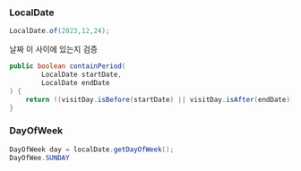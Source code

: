 ### LocalDate

```java
LocalDate.of(2023,12,24);
```
날짜 이 사이에 있는지 검증
```java
public boolean containPeriod(
		LocalDate startDate,
		LocalDate endDate
) {
	return !(visitDay.isBefore(startDate) || visitDay.isAfter(endDate));
}
```



### DayOfWeek
```java
DayOfWeek day = localDate.getDayOfWeek();
DayOfWee.SUNDAY
```